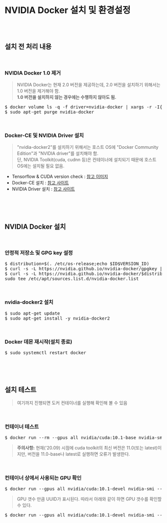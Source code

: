 # NVIDIA Docker 설치 및 환경설정
</br></br>


## 설치 전 처리 내용
</br>

### NVIDIA Docker 1.0 제거
> NVIDIA Docker는 현재 2.0 버전을 제공하는데, 2.0 버전을 설치하기 위해서는 1.0 버전을 제거해야 함.   
> **1.0 버전을 설치하지 않는 경우에는 수행하지 않아도 됨.**
<pre>$ docker volume ls -q -f driver=nvidia-docker | xargs -r -I{} -n1 docker ps -q -a -f volume={} | xargs -r docker rm -f
$ sudo apt-get purge nvidia-docker</pre>
</br>

### Docker-CE 및 NVIDIA Driver 설치
> "nvidia-docker2"를 설치하기 위해서는 호스트 OS에 "Docker Community Edition"과 "NVIDIA driver"를 설치해야 함.    
> 단, NVIDIA Toolkit(cuda, cudnn 등)은 컨테이너에 설치되기 때문에 호스트 OS에는 설치될 필요 없음.

- Tensorflow & CUDA version check : [참고 이미지](https://user-images.githubusercontent.com/31339365/92359500-50827680-f126-11ea-840d-5d0dd06a799f.png)
- Docker-CE 설치 : [참고 사이트](https://github.com/freemancho1/docker/blob/master/01.%20Docker%20%EC%84%A4%EC%B9%98%20%EB%B0%8F%20%ED%99%98%EA%B2%BD%EC%84%A4%EC%A0%95.md)
- NVIDIA Driver 설치 : [참고 사이트](https://github.com/freemancho1/etc/blob/master/21.%20Ubuntu%EC%97%90%EC%84%9C%20NVIDIA%20Driver%20%EC%84%A4%EC%B9%98.md)

</br></br></br>

## NVIDIA Docker 설치
</br>

### 안정적 저장소 및 GPG key 설정
<pre>$ distribution=$(. /etc/os-release;echo $ID$VERSION_ID)
$ curl -s -L https://nvidia.github.io/nvidia-docker/gpgkey | sudo apt-key add -
$ curl -s -L https://nvidia.github.io/nvidia-docker/$distribution/nvidia-docker.list | \ 
sudo tee /etc/apt/sources.list.d/nvidia-docker.list</pre>
</br>

### nvidia-docker2 설치
<pre>$ sudo apt-get update
$ sudo apt-get install -y nvidia-docker2</pre>
</br>

### Docker 데몬 재시작(설치 종료)
<pre>$ sudo systemctl restart docker</pre>

</br></br></br>

## 설치 테스트
> 여기까지 진행되면 도커 컨테이너를 실행해 확인해 볼 수 있음
</br>

### 컨테이너 테스트
<pre>$ docker run --rm --gpus all nvidia/cuda:10.1-base nvidia-smi</pre>
> **주의사항:** 현재('20.09) 시점에 cuda toolkit의 최신 버전은 11.0(또는 latest)이지만, 버전을 11.0-base나 latest로 실행하면 오류가 발생한다.
</br>

### 컨테이너 상에서 사용되는 GPU 확인
<pre>$ docker run --gpus all nvidia/cuda:10.1-devel nvidia-smi --query-gpu=uuid --format=csv</pre>
> GPU 갯수 만큼 UUID가 표시된다. 따라서 아래와 같이 하면 GPU 갯수를 확인할 수 있다.
<pre>$ docker run --gpus all nvidia/cuda:10.1-devel nvidia-smi --query-gpu=uuid --format=csv | grep GPU | wc -l</pre>
